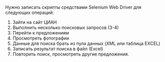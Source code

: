 Нужно записать скрипты средствами Selenium Web Driver для следующих операций:
 
1. Зайти на сайт ЦИАН
2. Выполнить несколько поисковых запросов (3-4)
3. Перейти к предложениям
4. Просмотреть фотографии
5. Данные для поиска брать из пула данных (XML или таблица EXCEL)
6. Записать результат поиска в файл (Еxcel)
7. Повторить поиск, просмотреть другие предложения.
